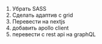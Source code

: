 1. Убрать SASS
2. Сделать адаптив с grid
3. Перевести на nextjs
4. добавить apollo client
5. перевести с rest api на graphQL
